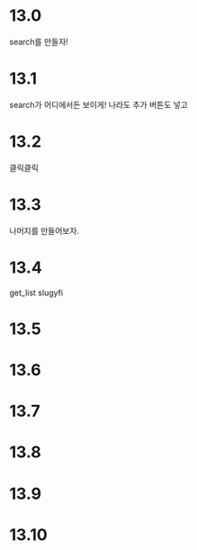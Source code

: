 # 13.0
search를 만들자!

# 13.1
search가 어디에서든 보이게!
나라도 추가
버튼도 넣고

# 13.2
클릭클릭

# 13.3
나머지를 만들어보자.

# 13.4
get_list
slugyfi

# 13.5


# 13.6


# 13.7


# 13.8


# 13.9


# 13.10

